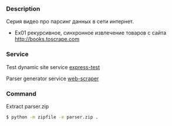 ### Description

Серия видео про парсинг данных в сети интернет.

- Ex01 рекурсивное, синхронное извлечение товаров с сайта http://books.toscrape.com


### Service

Test dynamic site service [express-test](https://automatic-fox.ru/service/express-test)

Parser generator service [web-scraper](https://automatic-fox.ru/service/generator/web-scraper)


### Command

Extract parser.zip

```sh
$ python -m zipfile -e parser.zip .
```